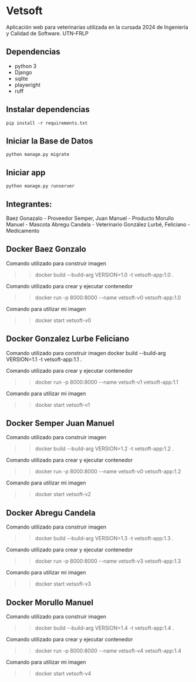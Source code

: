 # Vetsoft

Aplicación web para veterinarias utilizada en la cursada 2024 de Ingeniería y Calidad de Software. UTN-FRLP

## Dependencias

- python 3
- Django
- sqlite
- playwright
- ruff

## Instalar dependencias

`pip install -r requirements.txt`

## Iniciar la Base de Datos

`python manage.py migrate`

## Iniciar app

`python manage.py runserver`

## Integrantes:

Baez Gonazalo - Proveedor
Semper, Juan Manuel - Producto
Morullo Manuel  - Mascota
Abregu Candela - Veterinario
González Lurbé, Feliciano - Medicamento

## Docker Baez Gonzalo
Comando utilizado para construir imagen
>> docker build --build-arg VERSION=1.0 -t vetsoft-app:1.0 .

Comando utilizado para crear y ejecutar contenedor
>> docker run -p 8000:8000 --name vetsoft-v0 vetsoft-app:1.0

Comando para utilizar mi imagen
>> docker start vetsoft-v0

## Docker Gonzalez Lurbe Feliciano
Comando utilizado para construir imagen
docker build --build-arg VERSION=1.1 -t vetsoft-app:1.1 .

Comando utilizado para crear y ejecutar contenedor
>> docker run -p 8000:8000 --name vetsoft-v1 vetsoft-app:1.1

Comando para utilizar mi imagen
>> docker start vetsoft-v1

## Docker Semper Juan Manuel
Comando utilizado para construir imagen
>> docker build --build-arg VERSION=1.2 -t vetsoft-app:1.2 .

Comando utilizado para crear y ejecutar contenedor
>> docker run -p 8000:8000 --name vetsoft-v0 vetsoft-app:1.2

Comando para utilizar mi imagen
>> docker start vetsoft-v2

## Docker Abregu Candela
Comando utilizado para construir imagen
>> docker build --build-arg VERSION=1.3 -t vetsoft-app:1.3 .

Comando utilizado para crear y ejecutar contenedor
>> docker run -p 8000:8000 --name vetsoft-v3 vetsoft-app:1.3

Comando para utilizar mi imagen
>> docker start vetsoft-v3

## Docker Morullo Manuel
Comando utilizado para construir imagen
>> docker build --build-arg VERSION=1.4 -t vetsoft-app:1.4 .

Comando utilizado para crear y ejecutar contenedor
>> docker run -p 8000:8000 --name vetsoft-v4 vetsoft-app:1.4

Comando para utilizar mi imagen
>> docker start vetsoft-v4

